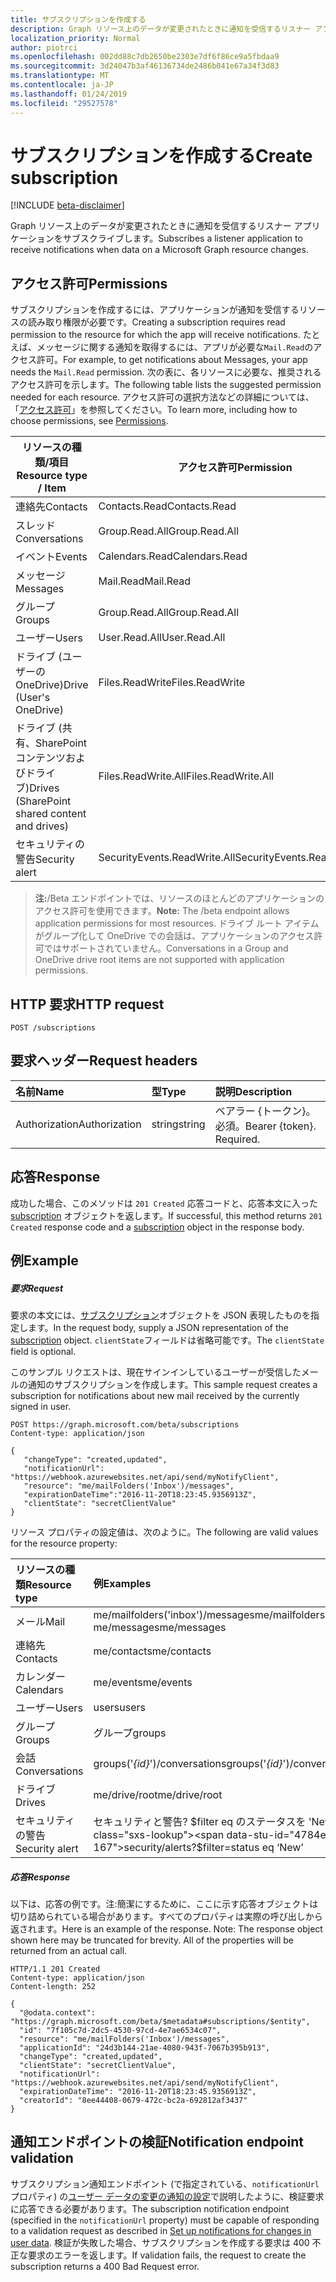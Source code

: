 ```yaml
---
title: サブスクリプションを作成する
description: Graph リソース上のデータが変更されたときに通知を受信するリスナー アプリケーションをサブスクライブします。
localization_priority: Normal
author: piotrci
ms.openlocfilehash: 002dd88c7db2650be2303e7df6f86ce9a5fbdaa9
ms.sourcegitcommit: 3d24047b3af46136734de2486b041e67a34f3d83
ms.translationtype: MT
ms.contentlocale: ja-JP
ms.lasthandoff: 01/24/2019
ms.locfileid: "29527578"
---
```

# <a name="create-subscription"></a><span data-ttu-id="4784e-103">サブスクリプションを作成する</span><span class="sxs-lookup"><span data-stu-id="4784e-103">Create subscription</span></span>

[!INCLUDE [beta-disclaimer](../../includes/beta-disclaimer.md)]

<span data-ttu-id="4784e-104">Graph リソース上のデータが変更されたときに通知を受信するリスナー アプリケーションをサブスクライブします。</span><span class="sxs-lookup"><span data-stu-id="4784e-104">Subscribes a listener application to receive notifications when data on a Microsoft Graph resource changes.</span></span>

## <a name="permissions"></a><span data-ttu-id="4784e-105">アクセス許可</span><span class="sxs-lookup"><span data-stu-id="4784e-105">Permissions</span></span>

<span data-ttu-id="4784e-106">サブスクリプションを作成するには、アプリケーションが通知を受信するリソースの読み取り権限が必要です。</span><span class="sxs-lookup"><span data-stu-id="4784e-106">Creating a subscription requires read permission to the resource for which the app will receive notifications.</span></span> <span data-ttu-id="4784e-107">たとえば、メッセージに関する通知を取得するには、アプリが必要な`Mail.Read`のアクセス許可。</span><span class="sxs-lookup"><span data-stu-id="4784e-107">For example, to get notifications about Messages, your app needs the `Mail.Read` permission.</span></span> <span data-ttu-id="4784e-108">次の表に、各リソースに必要な、推奨されるアクセス許可を示します。</span><span class="sxs-lookup"><span data-stu-id="4784e-108">The following table lists the suggested permission needed for each resource.</span></span> <span data-ttu-id="4784e-109">アクセス許可の選択方法などの詳細については、「[アクセス許可](/graph/permissions-reference)」を参照してください。</span><span class="sxs-lookup"><span data-stu-id="4784e-109">To learn more, including how to choose permissions, see [Permissions](/graph/permissions-reference).</span></span>

| <span data-ttu-id="4784e-110">リソースの種類/項目</span><span class="sxs-lookup"><span data-stu-id="4784e-110">Resource type / Item</span></span>        | <span data-ttu-id="4784e-111">アクセス許可</span><span class="sxs-lookup"><span data-stu-id="4784e-111">Permission</span></span>          |
|-----------------------------|---------------------|
| <span data-ttu-id="4784e-112">連絡先</span><span class="sxs-lookup"><span data-stu-id="4784e-112">Contacts</span></span>                    | <span data-ttu-id="4784e-113">Contacts.Read</span><span class="sxs-lookup"><span data-stu-id="4784e-113">Contacts.Read</span></span>       |
| <span data-ttu-id="4784e-114">スレッド</span><span class="sxs-lookup"><span data-stu-id="4784e-114">Conversations</span></span>               | <span data-ttu-id="4784e-115">Group.Read.All</span><span class="sxs-lookup"><span data-stu-id="4784e-115">Group.Read.All</span></span>      |
| <span data-ttu-id="4784e-116">イベント</span><span class="sxs-lookup"><span data-stu-id="4784e-116">Events</span></span>                      | <span data-ttu-id="4784e-117">Calendars.Read</span><span class="sxs-lookup"><span data-stu-id="4784e-117">Calendars.Read</span></span>      |
| <span data-ttu-id="4784e-118">メッセージ</span><span class="sxs-lookup"><span data-stu-id="4784e-118">Messages</span></span>                    | <span data-ttu-id="4784e-119">Mail.Read</span><span class="sxs-lookup"><span data-stu-id="4784e-119">Mail.Read</span></span>           |
| <span data-ttu-id="4784e-120">グループ</span><span class="sxs-lookup"><span data-stu-id="4784e-120">Groups</span></span>                      | <span data-ttu-id="4784e-121">Group.Read.All</span><span class="sxs-lookup"><span data-stu-id="4784e-121">Group.Read.All</span></span>      |
| <span data-ttu-id="4784e-122">ユーザー</span><span class="sxs-lookup"><span data-stu-id="4784e-122">Users</span></span>                       | <span data-ttu-id="4784e-123">User.Read.All</span><span class="sxs-lookup"><span data-stu-id="4784e-123">User.Read.All</span></span>       |
| <span data-ttu-id="4784e-124">ドライブ (ユーザーの OneDrive)</span><span class="sxs-lookup"><span data-stu-id="4784e-124">Drive  (User's OneDrive)</span></span>    | <span data-ttu-id="4784e-125">Files.ReadWrite</span><span class="sxs-lookup"><span data-stu-id="4784e-125">Files.ReadWrite</span></span>     |
| <span data-ttu-id="4784e-126">ドライブ (共有、SharePoint コンテンツおよびドライブ)</span><span class="sxs-lookup"><span data-stu-id="4784e-126">Drives (SharePoint shared content and drives)</span></span> | <span data-ttu-id="4784e-127">Files.ReadWrite.All</span><span class="sxs-lookup"><span data-stu-id="4784e-127">Files.ReadWrite.All</span></span> |
| <span data-ttu-id="4784e-128">セキュリティの警告</span><span class="sxs-lookup"><span data-stu-id="4784e-128">Security alert</span></span>              | <span data-ttu-id="4784e-129">SecurityEvents.ReadWrite.All</span><span class="sxs-lookup"><span data-stu-id="4784e-129">SecurityEvents.ReadWrite.All</span></span> |

> <span data-ttu-id="4784e-130">**注:**/Beta エンドポイントでは、リソースのほとんどのアプリケーションのアクセス許可を使用できます。</span><span class="sxs-lookup"><span data-stu-id="4784e-130">**Note:** The /beta endpoint allows application permissions for most resources.</span></span> <span data-ttu-id="4784e-131">ドライブ ルート アイテムがグループ化して OneDrive での会話は、アプリケーションのアクセス許可ではサポートされていません。</span><span class="sxs-lookup"><span data-stu-id="4784e-131">Conversations in a Group and OneDrive drive root items are not supported with application permissions.</span></span>

## <a name="http-request"></a><span data-ttu-id="4784e-132">HTTP 要求</span><span class="sxs-lookup"><span data-stu-id="4784e-132">HTTP request</span></span>

<!-- { "blockType": "ignored" } -->

```http
POST /subscriptions
```

## <a name="request-headers"></a><span data-ttu-id="4784e-133">要求ヘッダー</span><span class="sxs-lookup"><span data-stu-id="4784e-133">Request headers</span></span>

| <span data-ttu-id="4784e-134">名前</span><span class="sxs-lookup"><span data-stu-id="4784e-134">Name</span></span>       | <span data-ttu-id="4784e-135">型</span><span class="sxs-lookup"><span data-stu-id="4784e-135">Type</span></span> | <span data-ttu-id="4784e-136">説明</span><span class="sxs-lookup"><span data-stu-id="4784e-136">Description</span></span>|
|:-----------|:------|:----------|
| <span data-ttu-id="4784e-137">Authorization</span><span class="sxs-lookup"><span data-stu-id="4784e-137">Authorization</span></span>  | <span data-ttu-id="4784e-138">string</span><span class="sxs-lookup"><span data-stu-id="4784e-138">string</span></span>  | <span data-ttu-id="4784e-p103">ベアラー {トークン}。必須。</span><span class="sxs-lookup"><span data-stu-id="4784e-p103">Bearer {token}. Required.</span></span> |

## <a name="response"></a><span data-ttu-id="4784e-141">応答</span><span class="sxs-lookup"><span data-stu-id="4784e-141">Response</span></span>

<span data-ttu-id="4784e-142">成功した場合、このメソッドは `201 Created` 応答コードと、応答本文に入った [subscription](../resources/subscription.md) オブジェクトを返します。</span><span class="sxs-lookup"><span data-stu-id="4784e-142">If successful, this method returns `201 Created` response code and a [subscription](../resources/subscription.md) object in the response body.</span></span>

## <a name="example"></a><span data-ttu-id="4784e-143">例</span><span class="sxs-lookup"><span data-stu-id="4784e-143">Example</span></span>

##### <a name="request"></a><span data-ttu-id="4784e-144">要求</span><span class="sxs-lookup"><span data-stu-id="4784e-144">Request</span></span>

<span data-ttu-id="4784e-145">要求の本文には、[サブスクリプション](../resources/subscription.md)オブジェクトを JSON 表現したものを指定します。</span><span class="sxs-lookup"><span data-stu-id="4784e-145">In the request body, supply a JSON representation of the [subscription](../resources/subscription.md) object.</span></span>
<span data-ttu-id="4784e-146">`clientState`フィールドは省略可能です。</span><span class="sxs-lookup"><span data-stu-id="4784e-146">The `clientState` field is optional.</span></span>

<span data-ttu-id="4784e-147">このサンプル リクエストは、現在サインインしているユーザーが受信したメールの通知のサブスクリプションを作成します。</span><span class="sxs-lookup"><span data-stu-id="4784e-147">This sample request creates a subscription for notifications about new mail received by the currently signed in user.</span></span>
<!-- {
  "blockType": "request",
  "name": "create_subscription_from_subscriptions"
}-->

```http
POST https://graph.microsoft.com/beta/subscriptions
Content-type: application/json

{
   "changeType": "created,updated",
   "notificationUrl": "https://webhook.azurewebsites.net/api/send/myNotifyClient",
   "resource": "me/mailFolders('Inbox')/messages",
   "expirationDateTime":"2016-11-20T18:23:45.9356913Z",
   "clientState": "secretClientValue"
}
```

<span data-ttu-id="4784e-148">リソース プロパティの設定値は、次のように。</span><span class="sxs-lookup"><span data-stu-id="4784e-148">The following are valid values for the resource property:</span></span>

| <span data-ttu-id="4784e-149">リソースの種類</span><span class="sxs-lookup"><span data-stu-id="4784e-149">Resource type</span></span> | <span data-ttu-id="4784e-150">例</span><span class="sxs-lookup"><span data-stu-id="4784e-150">Examples</span></span> |
|:------ |:----- |
|<span data-ttu-id="4784e-151">メール</span><span class="sxs-lookup"><span data-stu-id="4784e-151">Mail</span></span>|<span data-ttu-id="4784e-152">me/mailfolders('inbox')/messages</span><span class="sxs-lookup"><span data-stu-id="4784e-152">me/mailfolders('inbox')/messages</span></span><br /><span data-ttu-id="4784e-153">me/messages</span><span class="sxs-lookup"><span data-stu-id="4784e-153">me/messages</span></span>|
|<span data-ttu-id="4784e-154">連絡先</span><span class="sxs-lookup"><span data-stu-id="4784e-154">Contacts</span></span>|<span data-ttu-id="4784e-155">me/contacts</span><span class="sxs-lookup"><span data-stu-id="4784e-155">me/contacts</span></span>|
|<span data-ttu-id="4784e-156">カレンダー</span><span class="sxs-lookup"><span data-stu-id="4784e-156">Calendars</span></span>|<span data-ttu-id="4784e-157">me/events</span><span class="sxs-lookup"><span data-stu-id="4784e-157">me/events</span></span>|
|<span data-ttu-id="4784e-158">ユーザー</span><span class="sxs-lookup"><span data-stu-id="4784e-158">Users</span></span>|<span data-ttu-id="4784e-159">users</span><span class="sxs-lookup"><span data-stu-id="4784e-159">users</span></span>|
|<span data-ttu-id="4784e-160">グループ</span><span class="sxs-lookup"><span data-stu-id="4784e-160">Groups</span></span>|<span data-ttu-id="4784e-161">グループ</span><span class="sxs-lookup"><span data-stu-id="4784e-161">groups</span></span>|
|<span data-ttu-id="4784e-162">会話</span><span class="sxs-lookup"><span data-stu-id="4784e-162">Conversations</span></span>|<span data-ttu-id="4784e-163">groups('*{id}*')/conversations</span><span class="sxs-lookup"><span data-stu-id="4784e-163">groups('*{id}*')/conversations</span></span>|
|<span data-ttu-id="4784e-164">ドライブ</span><span class="sxs-lookup"><span data-stu-id="4784e-164">Drives</span></span>|<span data-ttu-id="4784e-165">me/drive/root</span><span class="sxs-lookup"><span data-stu-id="4784e-165">me/drive/root</span></span>|
|<span data-ttu-id="4784e-166">セキュリティの警告</span><span class="sxs-lookup"><span data-stu-id="4784e-166">Security alert</span></span>|<span data-ttu-id="4784e-167">セキュリティと警告? $filter eq のステータスを 'New' =</span><span class="sxs-lookup"><span data-stu-id="4784e-167">security/alerts?$filter=status eq ‘New’</span></span>|

##### <a name="response"></a><span data-ttu-id="4784e-168">応答</span><span class="sxs-lookup"><span data-stu-id="4784e-168">Response</span></span>

<span data-ttu-id="4784e-p105">以下は、応答の例です。注:簡潔にするために、ここに示す応答オブジェクトは切り詰められている場合があります。すべてのプロパティは実際の呼び出しから返されます。</span><span class="sxs-lookup"><span data-stu-id="4784e-p105">Here is an example of the response. Note: The response object shown here may be truncated for brevity. All of the properties will be returned from an actual call.</span></span>
<!-- {
  "blockType": "response",
  "truncated": true,
  "@odata.type": "microsoft.graph.subscription"
} -->

```http
HTTP/1.1 201 Created
Content-type: application/json
Content-length: 252

{
  "@odata.context": "https://graph.microsoft.com/beta/$metadata#subscriptions/$entity",
  "id": "7f105c7d-2dc5-4530-97cd-4e7ae6534c07",
  "resource": "me/mailFolders('Inbox')/messages",
  "applicationId": "24d3b144-21ae-4080-943f-7067b395b913",
  "changeType": "created,updated",
  "clientState": "secretClientValue",
  "notificationUrl": "https://webhook.azurewebsites.net/api/send/myNotifyClient",
  "expirationDateTime": "2016-11-20T18:23:45.9356913Z",
  "creatorId": "8ee44408-0679-472c-bc2a-692812af3437"
}
```

## <a name="notification-endpoint-validation"></a><span data-ttu-id="4784e-172">通知エンドポイントの検証</span><span class="sxs-lookup"><span data-stu-id="4784e-172">Notification endpoint validation</span></span>

<span data-ttu-id="4784e-173">サブスクリプション通知エンドポイント (で指定されている、`notificationUrl`プロパティ) の[ユーザー データの変更の通知の設定](/graph/webhooks#notification-endpoint-validation)で説明したように、検証要求に応答できる必要があります。</span><span class="sxs-lookup"><span data-stu-id="4784e-173">The subscription notification endpoint (specified in the `notificationUrl` property) must be capable of responding to a validation request as described in [Set up notifications for changes in user data](/graph/webhooks#notification-endpoint-validation).</span></span> <span data-ttu-id="4784e-174">検証が失敗した場合、サブスクリプションを作成する要求は 400 不正な要求のエラーを返します。</span><span class="sxs-lookup"><span data-stu-id="4784e-174">If validation fails, the request to create the subscription returns a 400 Bad Request error.</span></span>

<!-- uuid: 8fcb5dbc-d5aa-4681-8e31-b001d5168d79
2015-10-25 14:57:30 UTC -->
<!--
{
  "type": "#page.annotation",
  "description": "Create subscription",
  "keywords": "",
  "section": "documentation",
  "tocPath": "",
  "suppressions": [
    "Error: /api-reference/beta/api/subscription-post-subscriptions.md:\r\n      Exception processing links.\r\n    System.ArgumentException: Link Definition was null. Link text: !INCLUDE [beta-disclaimer](../../includes/beta-disclaimer.md)\r\n      at ApiDoctor.Validation.DocFile.get_LinkDestinations()\r\n      at ApiDoctor.Validation.DocSet.ValidateLinks(Boolean includeWarnings, String[] relativePathForFiles, IssueLogger issues, Boolean requireFilenameCaseMatch, Boolean printOrphanedFiles)"
  ]
}
-->
